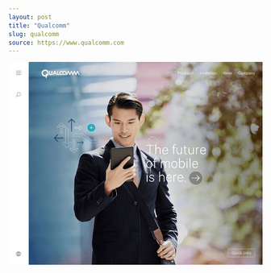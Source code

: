 ```yaml
---
layout: post
title: "Qualcomm"
slug: qualcomm
source: https://www.qualcomm.com
---
```


<img src="/screenshots/qualcomm.jpg">
